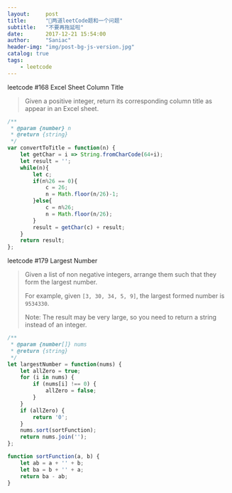 ```yaml
---
layout:     post
title:      "两道leetCode题和一个问题"
subtitle:   "不要再拖延啦"
date:       2017-12-21 15:54:00
author:     "Saniac"
header-img: "img/post-bg-js-version.jpg"
catalog: true
tags:
    - leetcode
---
```


leetcode #168 Excel Sheet Column Title

>Given a positive integer, return its corresponding column title as appear in an Excel sheet.

```javascript
/**
 * @param {number} n
 * @return {string}
 */
var convertToTitle = function(n) {
    let getChar = i => String.fromCharCode(64+i);
    let result = '';
    while(n){
        let c;
        if(n%26 == 0){
            c = 26;
            n = Math.floor(n/26)-1;
        }else{
            c = n%26;
            n = Math.floor(n/26);
        }
        result = getChar(c) + result;
    }
    return result;
};
```

leetcode #179 Largest Number

>Given a list of non negative integers, arrange them such that they form the largest number.
>
>For example, given ```[3, 30, 34, 5, 9]```, the largest formed number is ```9534330```.
>
>Note: The result may be very large, so you need to return a string instead of an integer.

```javascript
/**
 * @param {number[]} nums
 * @return {string}
 */
let largestNumber = function(nums) {
    let allZero = true;
    for (i in nums) {
        if (nums[i] !== 0) {
            allZero = false;
        }
    }
    if (allZero) {
        return '0';
    }
    nums.sort(sortFunction);
    return nums.join('');
};

function sortFunction(a, b) {
    let ab = a + '' + b;
    let ba = b + '' + a;
    return ba - ab;
}